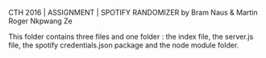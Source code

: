 CTH 2016 | ASSIGNMENT | SPOTIFY RANDOMIZER by Bram Naus & Martin Roger Nkpwang Ze

This folder contains three files and one folder : the index file, the server.js file, the spotify credentials.json package and the node module folder.